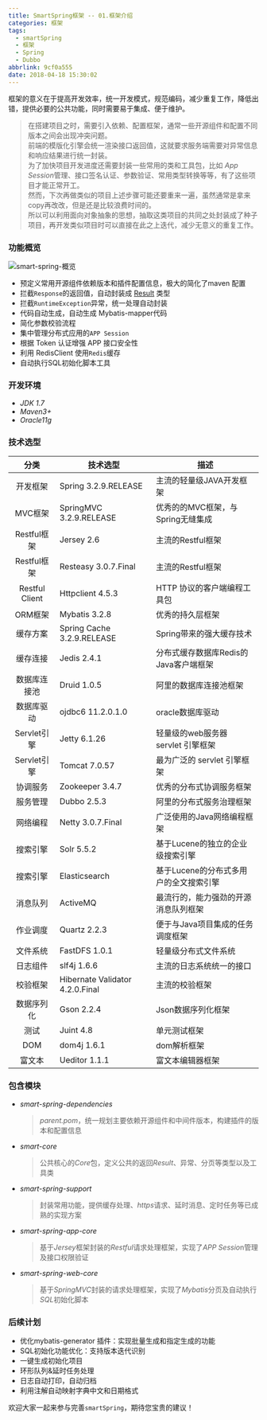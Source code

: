 ```yaml
---
title: SmartSpring框架 -- 01.框架介绍
categories: 框架
tags:
  - smartSpring
  - 框架
  - Spring
  - Dubbo
abbrlink: 9cf0a555
date: 2018-04-18 15:30:02
---
```


框架的意义在于提高开发效率，统一开发模式，规范编码，减少重复工作，降低出错，提供必要的公共功能，同时需要易于集成、便于维护。

> 在搭建项目之时，需要引入依赖、配置框架，通常一些开源组件和配置不同版本之间会出现冲突问题。<br>前端的模版化引擎会统一渲染接口返回值，这就要求服务端需要对异常信息和响应结果进行统一封装。<br>为了加快项目开发进度还需要封装一些常用的类和工具包，比如 *App Session*管理、接口签名认证、参数验证、常用类型转换等等，有了这些项目才能正常开工。<br>
> 然而，下次再做类似的项目上述步骤可能还要重来一遍，虽然通常是拿来copy再改改，但是还是比较浪费时间的。<br>所以可以利用面向对象抽象的思想，抽取这类项目的共同之处封装成了种子项目，再开发类似项目时可以直接在此之上迭代，减少无意义的重复工作。

<!-- more -->

### 功能概览
![smart-spring-概览](https://image.chingow.cn/images/smart-spring-%E6%A6%82%E8%A7%88.jpg)

* 预定义常用开源组件依赖版本和插件配置信息，极大的简化了maven 配置
* 拦截`Response`的返回值，自动封装成 [Result](https://image.chingow.cn/images/20190527174428.png) 类型 
* 拦截`RuntimeException`异常，统一处理自动封装
* 代码自动生成，自动生成 Mybatis-mapper代码
* 简化参数校验流程
* 集中管理分布式应用的`APP Session`
* 根据 Token 认证增强 APP 接口安全性
* 利用 RedisClient 使用`Redis`缓存
* 自动执行SQL初始化脚本工具


### 开发环境
* *JDK 1.7*
* *Maven3+*
* *Oracle11g*

### 技术选型
| 分类 | 技术选型 | 描述 |
| :---: | --- | --- |
| 开发框架 | Spring 3.2.9.RELEASE | 主流的轻量级JAVA开发框架 |
| MVC框架 | SpringMVC 3.2.9.RELEASE | 优秀的的MVC框架，与Spring无缝集成 |
| Restful框架 | Jersey 2.6 | 主流的Restful框架 |
| Restful框架 | Resteasy 3.0.7.Final | 主流的Restful框架 |
| Restful Client | Httpclient 4.5.3 | HTTP 协议的客户端编程工具包 |
| ORM框架 | Mybatis 3.2.8 | 优秀的持久层框架 |
| 缓存方案 | Spring Cache 3.2.9.RELEASE | Spring带来的强大缓存技术 |
| 缓存连接 | Jedis 2.4.1 | 分布式缓存数据库Redis的Java客户端框架 |
| 数据库连接池 | Druid 1.0.5 | 阿里的数据库连接池框架 |
| 数据库驱动 | ojdbc6 11.2.0.1.0 | oracle数据库驱动 |
| Servlet引擎 | Jetty 6.1.26 | 轻量级的web服务器 servlet 引擎框架 |
| Servlet引擎 | Tomcat 7.0.57 | 最为广泛的 servlet 引擎框架 |
| 协调服务 | Zookeeper 3.4.7 | 优秀的分布式协调服务框架 |
| 服务管理 | Dubbo 2.5.3 | 阿里的分布式服务治理框架 |
| 网络编程 | Netty 3.0.7.Final | 广泛使用的Java网络编程框架 |
| 搜索引擎 | Solr 5.5.2 | 基于Lucene的独立的企业级搜索引擎 |
| 搜索引擎 | Elasticsearch | 基于Lucene的分布式多用户的全文搜索引擎 |
| 消息队列 | ActiveMQ | 最流行的，能力强劲的开源消息队列框架 |
| 作业调度 | Quartz 2.2.3| 便于与Java项目集成的任务调度框架 |
| 文件系统 | FastDFS 1.0.1 | 轻量级分布式文件系统 |
| 日志组件 | slf4j 1.6.6 | 主流的日志系统统一的接口 |
| 校验框架 | Hibernate Validator 4.2.0.Final | 主流的校验框架 |
| 数据序列化 | Gson 2.2.4 | Json数据序列化框架 |
| 测试| Juint 4.8 | 单元测试框架 |
| DOM | dom4j 1.6.1 | dom解析框架 |
| 富文本 | Ueditor 1.1.1 | 富文本编辑器框架 |

### 包含模块
* *smart-spring-dependencies*
    > *parent.pom*，统一规划主要依赖开源组件和中间件版本，构建插件的版本和配置信息
    
* *smart-core*
    > 公共核心的*Core*包，定义公共的返回*Result*、异常、分页等类型以及工具类
    
* *smart-spring-support*
    > 封装常用功能，提供缓存处理、*https*请求、延时消息、定时任务等已成熟的实现方案
    
* *smart-spring-app-core*
    > 基于*Jersey*框架封装的*Restful*请求处理框架，实现了*APP Sessio*n管理及接口权限验证

* *smart-spring-web-core*
    > 基于*SpringMVC*封装的请求处理框架，实现了*Mybatis*分页及自动执行*SQL*初始化脚本
    

### 后续计划
* 优化mybatis-generator 插件：实现批量生成和指定生成的功能
* SQL初始化功能优化：支持版本迭代识别
* 一键生成初始化项目
* 环形队列&延时任务处理
* 日志自动打印，自动归档
* 利用注解自动映射字典中文和日期格式

欢迎大家一起来参与完善`smartSpring`，期待您宝贵的建议！

